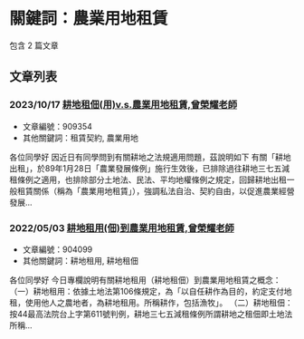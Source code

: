 # 關鍵詞：農業用地租賃

包含 2 篇文章

## 文章列表

### 2023/10/17 [耕地租佃(用)v.s.農業用地租賃,曾榮耀老師](../../articles/909354_%E8%80%95%E5%9C%B0%E7%A7%9F%E4%BD%83%28%E7%94%A8%29v.s.%E8%BE%B2%E6%A5%AD%E7%94%A8%E5%9C%B0%E7%A7%9F%E8%B3%83%2C%E6%9B%BE%E6%A6%AE%E8%80%80%E8%80%81%E5%B8%AB.md)
- 文章編號：909354
- 其他關鍵詞：租賃契約, 農業用地

各位同學好 因近日有同學問到有關耕地之法規適用問題，茲說明如下 有關「耕地出租」，於89年1月28日「農業發展條例」施行生效後，已排除過往耕地三七五減租條例之適用，也排除部分土地法、民法、平均地權條例之規定，回歸耕地出租一般租賃關係（稱為「農業用地租賃」），強調私法自治、契約自由，以促進農業經營發展...

### 2022/05/03 [耕地租用(佃)到農業用地租賃,曾榮耀老師](../../articles/904099_%E8%80%95%E5%9C%B0%E7%A7%9F%E7%94%A8%28%E4%BD%83%29%E5%88%B0%E8%BE%B2%E6%A5%AD%E7%94%A8%E5%9C%B0%E7%A7%9F%E8%B3%83%2C%E6%9B%BE%E6%A6%AE%E8%80%80%E8%80%81%E5%B8%AB.md)
- 文章編號：904099
- 其他關鍵詞：耕地租用, 耕地租佃

各位同學好 今日專欄說明有關耕地租用（耕地租佃）到農業用地租賃之概念： （一）耕地租用：依據土地法第106條規定，為「以自任耕作為目的，約定支付地租，使用他人之農地者，為耕地租用。所稱耕作，包括漁牧」。 （二）耕地租佃：按44最高法院台上字第611號判例，耕地三七五減租條例所謂耕地之租佃即土地法所稱...
